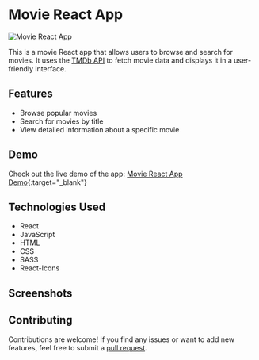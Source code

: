 # **Movie React App**

![Movie React App](https://movieapp-harry.netlify.app/)

This is a movie React app that allows users to browse and search for movies. It uses the [TMDb API](https://developer.themoviedb.org/docs) to fetch movie data and displays it in a user-friendly interface.

## **Features**

- Browse popular movies
- Search for movies by title
- View detailed information about a specific movie

## **Demo**

Check out the live demo of the app: [Movie React App Demo](https://movieapp-harry.netlify.app/){:target="_blank"}

## **Technologies Used**

- React
- JavaScript
- HTML
- CSS
- SASS
- React-Icons

## **Screenshots**


## Contributing

 Contributions are welcome! If you find any issues or want to add new features, feel free to submit a [pull request](https://github.com/harrybhai123/MovieApp/pulls).

